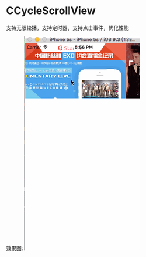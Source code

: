 # CCycleScrollView
支持无限轮播，支持定时器，支持点击事件，优化性能

效果图:
![image](https://raw.githubusercontent.com/ajiao-github/CCycleScrollView/12a3376d369741599d7c427b473cc8a11724e198/CCScrollView/Resource/demo.gif)   
